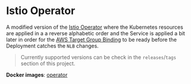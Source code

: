 # Istio Operator

A modified version of the [Istio Operator](https://github.com/istio/istio/tree/master/operator)
where the Kubernetes resources are applied in a a reverse alphabetic order and the Service
is applied a bit later in order for the
[AWS Target Group Binding](https://kubernetes-sigs.github.io/aws-load-balancer-controller/guide/targetgroupbinding/targetgroupbinding/)
to be ready before the Deployment catches the `NLB` changes.

> Currently supported versions can be check in the `releases`/`tags` section of this project.

**Docker images**: [operator](https://hub.docker.com/r/aanogueira/operator)
